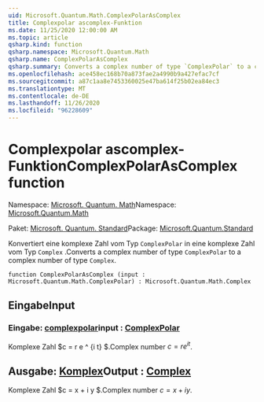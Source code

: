```yaml
---
uid: Microsoft.Quantum.Math.ComplexPolarAsComplex
title: Complexpolar ascomplex-Funktion
ms.date: 11/25/2020 12:00:00 AM
ms.topic: article
qsharp.kind: function
qsharp.namespace: Microsoft.Quantum.Math
qsharp.name: ComplexPolarAsComplex
qsharp.summary: Converts a complex number of type `ComplexPolar` to a complex number of type `Complex`.
ms.openlocfilehash: ace458ec168b70a873fae2a4990b9a427efac7cf
ms.sourcegitcommit: a87c1aa8e7453360025e47ba614f25b02ea84ec3
ms.translationtype: MT
ms.contentlocale: de-DE
ms.lasthandoff: 11/26/2020
ms.locfileid: "96228609"
---
```

# <a name="complexpolarascomplex-function"></a><span data-ttu-id="5dff6-102">Complexpolar ascomplex-Funktion</span><span class="sxs-lookup"><span data-stu-id="5dff6-102">ComplexPolarAsComplex function</span></span>

<span data-ttu-id="5dff6-103">Namespace: [Microsoft. Quantum. Math](xref:Microsoft.Quantum.Math)</span><span class="sxs-lookup"><span data-stu-id="5dff6-103">Namespace: [Microsoft.Quantum.Math](xref:Microsoft.Quantum.Math)</span></span>

<span data-ttu-id="5dff6-104">Paket: [Microsoft. Quantum. Standard](https://nuget.org/packages/Microsoft.Quantum.Standard)</span><span class="sxs-lookup"><span data-stu-id="5dff6-104">Package: [Microsoft.Quantum.Standard](https://nuget.org/packages/Microsoft.Quantum.Standard)</span></span>


<span data-ttu-id="5dff6-105">Konvertiert eine komplexe Zahl vom Typ `ComplexPolar` in eine komplexe Zahl vom Typ `Complex` .</span><span class="sxs-lookup"><span data-stu-id="5dff6-105">Converts a complex number of type `ComplexPolar` to a complex number of type `Complex`.</span></span>

```qsharp
function ComplexPolarAsComplex (input : Microsoft.Quantum.Math.ComplexPolar) : Microsoft.Quantum.Math.Complex
```


## <a name="input"></a><span data-ttu-id="5dff6-106">Eingabe</span><span class="sxs-lookup"><span data-stu-id="5dff6-106">Input</span></span>

### <a name="input--complexpolar"></a><span data-ttu-id="5dff6-107">Eingabe: [complexpolar](xref:Microsoft.Quantum.Math.ComplexPolar)</span><span class="sxs-lookup"><span data-stu-id="5dff6-107">input : [ComplexPolar](xref:Microsoft.Quantum.Math.ComplexPolar)</span></span>

<span data-ttu-id="5dff6-108">Komplexe Zahl $c = r e ^ {i t} $.</span><span class="sxs-lookup"><span data-stu-id="5dff6-108">Complex number $c = r e^{i t}$.</span></span>



## <a name="output--complex"></a><span data-ttu-id="5dff6-109">Ausgabe: [Komplex](xref:Microsoft.Quantum.Math.Complex)</span><span class="sxs-lookup"><span data-stu-id="5dff6-109">Output : [Complex](xref:Microsoft.Quantum.Math.Complex)</span></span>

<span data-ttu-id="5dff6-110">Komplexe Zahl $c = x + i y $.</span><span class="sxs-lookup"><span data-stu-id="5dff6-110">Complex number $c = x + i y$.</span></span>